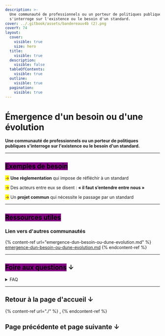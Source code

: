 ```yaml
---
description: >-
  Une communauté de professionnels ou un porteur de politiques publiques
  s'interroge sur l'existence ou le besoin d'un standard.
cover: ../.gitbook/assets/bandereauv4b (2).png
coverY: 74
layout:
  cover:
    visible: true
    size: hero
  title:
    visible: true
  description:
    visible: false
  tableOfContents:
    visible: true
  outline:
    visible: true
  pagination:
    visible: true
---
```


# Émergence d'un besoin ou d'une évolution

**Une communauté de professionnels ou un porteur de politiques publiques s'interroge sur l'existence ou le besoin d'un standard.**

***



## <mark style="background-color:purple;">Exemples de besoin</mark>



<mark style="color:purple;">→</mark>   **Une règlementation** qui impose de réfléchir à un standard&#x20;

<mark style="color:purple;">→</mark>  Des acteurs entre eux se disent : **« il faut s’entendre entre nous »**&#x20;

<mark style="color:purple;">→</mark>  Un **projet commun** qui nécessite le passage par un standard

***



## <mark style="background-color:purple;">Ressources utiles</mark>

### Lien vers d'autres communautés&#x20;

{% content-ref url="emergence-dun-besoin-ou-dune-evolution.md" %}
[emergence-dun-besoin-ou-dune-evolution.md](emergence-dun-besoin-ou-dune-evolution.md)
{% endcontent-ref %}

***



## <mark style="background-color:purple;">Foire aux questions</mark> ↓

<details>

<summary>FAQ </summary>

#### Comment trouver d'autres personnes ayant le même besoin que moi ? <a href="#comment-gerer-github" id="comment-gerer-github"></a>

xxxxxxxx

#### Que faire si je veux faire évoluer un standard existant ? <a href="#comment-lancer-un-appel-a-participation" id="comment-lancer-un-appel-a-participation"></a>

xxxxxxxx

</details>

***



## Retour à la page d'accueil ↓

{% content-ref url="./" %}
[.](./)
{% endcontent-ref %}

## Page précédente et page suivante ↓
